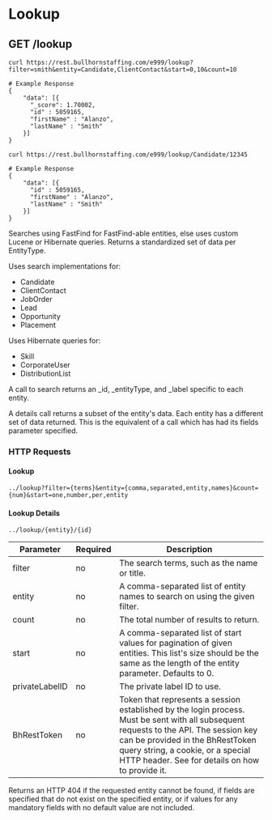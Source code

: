 # Lookup

## <span class="tag">GET</span> /lookup

``` shell
curl https://rest.bullhornstaffing.com/e999/lookup?filter=smith&entity=Candidate,ClientContact&start=0,10&count=10

# Example Response
{
    "data": [{
      "_score": 1.70002,
      "id" : 5059165,
      "firstName" : "Alanzo",
      "lastName" : "Smith"
    }]
}

curl https://rest.bullhornstaffing.com/e999/lookup/Candidate/12345

# Example Response
{
    "data": [{
      "id" : 5059165,
      "firstName" : "Alanzo",
      "lastName" : "Smith"
    }]
}
```

Searches using FastFind for FastFind-able entities, else uses custom Lucene or Hibernate queries. Returns a standardized set of data per EntityType.

Uses search implementations for:

*   Candidate
*   ClientContact
*   JobOrder
*   Lead
*   Opportunity
*   Placement

Uses Hibernate queries for:

*   Skill
*   CorporateUser
*   DistributionList

A call to search returns an _id, _entityType, and _label specific to each entity.

A details call returns a subset of the entity's data. Each entity has a different set of data returned. This is the equivalent of a call which has had its fields parameter specified.

### HTTP Requests

#### Lookup

`../lookup?filter={terms}&entity={comma,separated,entity,names}&count={num}&start=one,number,per,entity`

#### Lookup Details

`../lookup/{entity}/{id}`

Parameter | Required | Description
------ | -------- | -----
filter | no | The search terms, such as the name or title.
entity | no | A comma-separated list of entity names to search on using the given filter.
count | no | The total number of results to return.
start | no | A comma-separated list of start values for pagination of given entities. This list's size should be the same as the length of the entity parameter. Defaults to 0.
privateLabelID | no | The private label ID to use.
BhRestToken | no | Token that represents a session established by the login process. Must be sent with all subsequent requests to the API. The session key can be provided in the BhRestToken query string, a cookie, or a special HTTP header. See for details on how to provide it.

<aside class="warning">Returns an HTTP 404 if the requested entity cannot be found, if fields are specified that do not exist on the specified entity, or if values for any mandatory fields with no default value are not included.</aside>
